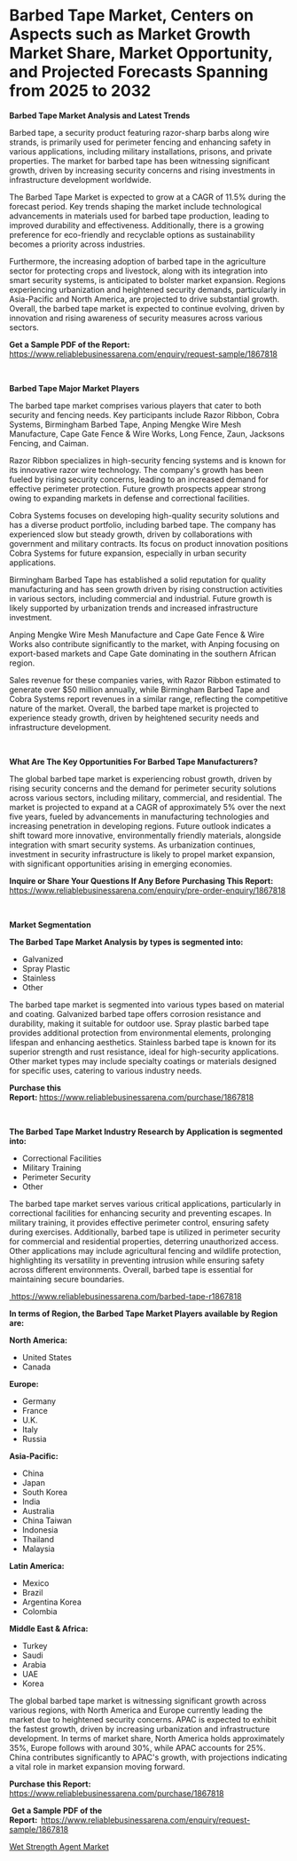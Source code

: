 <p><h1>Barbed Tape Market, Centers on Aspects such as Market Growth Market Share, Market Opportunity, and Projected Forecasts Spanning from 2025 to 2032</h1></p><p><strong>Barbed Tape Market Analysis and Latest Trends</strong></p>
<p><p>Barbed tape, a security product featuring razor-sharp barbs along wire strands, is primarily used for perimeter fencing and enhancing safety in various applications, including military installations, prisons, and private properties. The market for barbed tape has been witnessing significant growth, driven by increasing security concerns and rising investments in infrastructure development worldwide.</p><p>The Barbed Tape Market is expected to grow at a CAGR of 11.5% during the forecast period. Key trends shaping the market include technological advancements in materials used for barbed tape production, leading to improved durability and effectiveness. Additionally, there is a growing preference for eco-friendly and recyclable options as sustainability becomes a priority across industries. </p><p>Furthermore, the increasing adoption of barbed tape in the agriculture sector for protecting crops and livestock, along with its integration into smart security systems, is anticipated to bolster market expansion. Regions experiencing urbanization and heightened security demands, particularly in Asia-Pacific and North America, are projected to drive substantial growth. Overall, the barbed tape market is expected to continue evolving, driven by innovation and rising awareness of security measures across various sectors.</p></p>
<p><strong>Get a Sample PDF of the Report:&nbsp;</strong> <a href="https://www.reliablebusinessarena.com/enquiry/request-sample/1867818?utm_campaign=2959&utm_medium=2&utm_source=Github&utm_content=ia&utm_term=01042025&utm_id=barbed-tape">https://www.reliablebusinessarena.com/enquiry/request-sample/1867818</a></p>
<p>&nbsp;</p>
<p><strong>Barbed Tape Major Market Players</strong></p>
<p><p>The barbed tape market comprises various players that cater to both security and fencing needs. Key participants include Razor Ribbon, Cobra Systems, Birmingham Barbed Tape, Anping Mengke Wire Mesh Manufacture, Cape Gate Fence & Wire Works, Long Fence, Zaun, Jacksons Fencing, and Caiman. </p><p>Razor Ribbon specializes in high-security fencing systems and is known for its innovative razor wire technology. The company's growth has been fueled by rising security concerns, leading to an increased demand for effective perimeter protection. Future growth prospects appear strong owing to expanding markets in defense and correctional facilities.</p><p>Cobra Systems focuses on developing high-quality security solutions and has a diverse product portfolio, including barbed tape. The company has experienced slow but steady growth, driven by collaborations with government and military contracts. Its focus on product innovation positions Cobra Systems for future expansion, especially in urban security applications.</p><p>Birmingham Barbed Tape has established a solid reputation for quality manufacturing and has seen growth driven by rising construction activities in various sectors, including commercial and industrial. Future growth is likely supported by urbanization trends and increased infrastructure investment.</p><p>Anping Mengke Wire Mesh Manufacture and Cape Gate Fence & Wire Works also contribute significantly to the market, with Anping focusing on export-based markets and Cape Gate dominating in the southern African region.</p><p>Sales revenue for these companies varies, with Razor Ribbon estimated to generate over $50 million annually, while Birmingham Barbed Tape and Cobra Systems report revenues in a similar range, reflecting the competitive nature of the market. Overall, the barbed tape market is projected to experience steady growth, driven by heightened security needs and infrastructure development.</p></p>
<p>&nbsp;</p>
<p><strong>What Are The Key Opportunities For Barbed Tape Manufacturers?</strong></p>
<p><p>The global barbed tape market is experiencing robust growth, driven by rising security concerns and the demand for perimeter security solutions across various sectors, including military, commercial, and residential. The market is projected to expand at a CAGR of approximately 5% over the next five years, fueled by advancements in manufacturing technologies and increasing penetration in developing regions. Future outlook indicates a shift toward more innovative, environmentally friendly materials, alongside integration with smart security systems. As urbanization continues, investment in security infrastructure is likely to propel market expansion, with significant opportunities arising in emerging economies.</p></p>
<p><strong>Inquire or Share Your Questions If Any Before Purchasing This Report:</strong> <a href="https://www.reliablebusinessarena.com/enquiry/pre-order-enquiry/1867818?utm_campaign=2959&utm_medium=2&utm_source=Github&utm_content=ia&utm_term=01042025&utm_id=barbed-tape">https://www.reliablebusinessarena.com/enquiry/pre-order-enquiry/1867818</a></p>
<p>&nbsp;</p>
<p><strong>Market Segmentation</strong></p>
<p><strong>The Barbed Tape Market Analysis by types is segmented into:</strong></p>
<p><ul><li>Galvanized</li><li>Spray Plastic</li><li>Stainless</li><li>Other</li></ul></p>
<p><p>The barbed tape market is segmented into various types based on material and coating. Galvanized barbed tape offers corrosion resistance and durability, making it suitable for outdoor use. Spray plastic barbed tape provides additional protection from environmental elements, prolonging lifespan and enhancing aesthetics. Stainless barbed tape is known for its superior strength and rust resistance, ideal for high-security applications. Other market types may include specialty coatings or materials designed for specific uses, catering to various industry needs.</p></p>
<p><strong>Purchase this Report:&nbsp;</strong><a href="https://www.reliablebusinessarena.com/purchase/1867818?utm_campaign=2959&utm_medium=2&utm_source=Github&utm_content=ia&utm_term=01042025&utm_id=barbed-tape">https://www.reliablebusinessarena.com/purchase/1867818</a></p>
<p>&nbsp;</p>
<p><strong>The Barbed Tape Market Industry Research by Application is segmented into:</strong></p>
<p><ul><li>Correctional Facilities</li><li>Military Training</li><li>Perimeter Security</li><li>Other</li></ul></p>
<p><p>The barbed tape market serves various critical applications, particularly in correctional facilities for enhancing security and preventing escapes. In military training, it provides effective perimeter control, ensuring safety during exercises. Additionally, barbed tape is utilized in perimeter security for commercial and residential properties, deterring unauthorized access. Other applications may include agricultural fencing and wildlife protection, highlighting its versatility in preventing intrusion while ensuring safety across different environments. Overall, barbed tape is essential for maintaining secure boundaries.</p></p>
<p><a href="https://www.reliablebusinessarena.com/barbed-tape-r1867818?utm_campaign=2959&utm_medium=2&utm_source=Github&utm_content=ia&utm_term=01042025&utm_id=barbed-tape">&nbsp;https://www.reliablebusinessarena.com/barbed-tape-r1867818</a></p>
<p><strong>In terms of Region, the Barbed Tape Market Players available by Region are:</strong></p>
<p>
    <p> <strong> North America: </strong>
        <ul>
            <li>United States</li>
            <li>Canada</li>
        </ul>
        </p> 
    <p> <strong> Europe: </strong>
        <ul>
            <li>Germany</li>
            <li>France</li>
            <li>U.K.</li>
            <li>Italy</li>
            <li>Russia</li>
        </ul>
        </p> 
    <p> <strong> Asia-Pacific: </strong>
        <ul>
            <li>China</li>
            <li>Japan</li>
            <li>South Korea</li>
            <li>India</li>
            <li>Australia</li>
            <li>China Taiwan</li>
            <li>Indonesia</li>
            <li>Thailand</li>
            <li>Malaysia</li>
        </ul>
        </p> 
    <p> <strong> Latin America: </strong>
        <ul>
            <li>Mexico</li>
            <li>Brazil</li>
            <li>Argentina Korea</li>
            <li>Colombia</li>
        </ul>
        </p> 
    <p> <strong> Middle East & Africa: </strong>
        <ul>
            <li>Turkey</li>
            <li>Saudi</li>
            <li>Arabia</li>
            <li>UAE</li>
            <li>Korea</li>
        </ul>
    </p>
    </p>
<p><p>The global barbed tape market is witnessing significant growth across various regions, with North America and Europe currently leading the market due to heightened security concerns. APAC is expected to exhibit the fastest growth, driven by increasing urbanization and infrastructure development. In terms of market share, North America holds approximately 35%, Europe follows with around 30%, while APAC accounts for 25%. China contributes significantly to APAC's growth, with projections indicating a vital role in market expansion moving forward.</p></p>
<p><strong>Purchase this Report: </strong><a href="https://www.reliablebusinessarena.com/purchase/1867818?utm_campaign=2959&utm_medium=2&utm_source=Github&utm_content=ia&utm_term=01042025&utm_id=barbed-tape">https://www.reliablebusinessarena.com/purchase/1867818</a></p>
<p>&nbsp;<strong>Get a Sample PDF of the Report:&nbsp;&nbsp;</strong><a href="https://www.reliablebusinessarena.com/enquiry/request-sample/1867818?utm_campaign=2959&utm_medium=2&utm_source=Github&utm_content=ia&utm_term=01042025&utm_id=barbed-tape">https://www.reliablebusinessarena.com/enquiry/request-sample/1867818</a></p>
<p><strong></strong></p>
<p><p><a href="https://github.com/haaszgettre6/Market-Research-Report-List-1/blob/main/wet-strength-agent-market.md?utm_campaign=2959&utm_medium=2&utm_source=Github&utm_content=ia&utm_term=01042025&utm_id=barbed-tape">Wet Strength Agent Market</a></p></p>